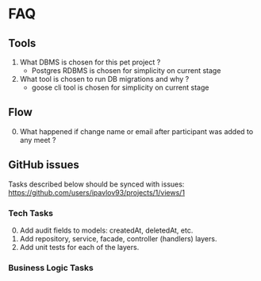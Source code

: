 # FAQ

## Tools

1. What DBMS is chosen for this pet project ?
    - Postgres RDBMS  is chosen for simplicity on current stage
2. What tool is chosen to run DB migrations and why ?
    - goose cli tool is chosen for simplicity on current stage


## Flow

0. What happened if change name or email after participant was added to any meet ?

## GitHub issues

Tasks described below should be synced with issues:
https://github.com/users/ipavlov93/projects/1/views/1

### Tech Tasks

0. Add audit fields to models: createdAt, deletedAt, etc.
1. Add repository, service, facade, controller (handlers) layers.
2. Add unit tests for each of the layers.


### Business Logic Tasks